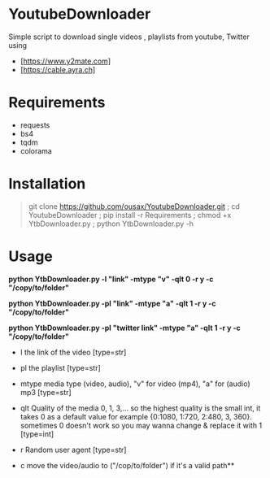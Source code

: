 # YoutubeDownloader
Simple script to download single videos , playlists from youtube, Twitter using 
- [https://www.y2mate.com]
- [https://cable.ayra.ch]

# Requirements
- requests
- bs4
- tqdm
- colorama

# Installation 
> git clone https://github.com/ousax/YoutubeDownloader.git ;
cd YoutubeDownloader ; pip install -r Requirements ; chmod +x YtbDownloader.py ; python YtbDownloader.py -h
# Usage
**python YtbDownloader.py -l "link" -mtype "v" -qlt 0 -r y -c "/copy/to/folder"**

**python YtbDownloader.py -pl "link" -mtype "a" -qlt 1 -r y -c "/copy/to/folder"**

**python YtbDownloader.py -pl "twitter link" -mtype "a" -qlt 1 -r y -c "/copy/to/folder"**

- l the link of the video [type=str]

- pl the playlist [type=str]

- mtype media type (video, audio), "v" for video (mp4), "a" for (audio) mp3 [type=str]

- qlt Quality of the media 0, 1, 3,...
so the highest quality is the small int, it takes 0 as a default value for example {0:1080, 1:720, 2:480, 3, 360}.
sometimes 0 doesn't work so you may wanna change & replace it with 1 [type=int]

- r Random user agent [type=str]

- c move the video/audio to ("/cop/to/folder") if it's a valid path**
